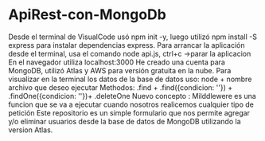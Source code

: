 # ApiRest-con-MongoDb
Desde el terminal de VisualCode usó npm init -y, luego utilizó npm install -S express para instalar dependencias express. 
Para arrancar la aplicación desde el terminal, usa el comando node api.js, ctrl+c ->parar la aplicacion
En el navegador utiliza localhost:3000
He creado una cuenta para MongoDB, utilizó Atlas y AWS para versión gratuita en la nube.
Para visualizar en la terminal los datos de la base de datos uso: node + nombre archivo que deseo ejecutar
Methodos: .find + .find({condicion: ''}) + .findOne({condicion: ''})+ .deleteOne
Nuevo concepto : Milddlewere es una funcion que se va a ejecutar cuando nosotros realicemos cualquier tipo de petición
Este repositorio es un simple formulario que nos permite agregar y/o eliminar usuarios desde la base de datos de MongoDB utilizando la version Atlas.